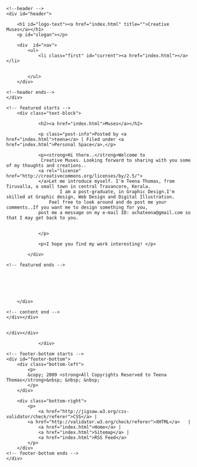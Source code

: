 <html xmlns="http://www.w3.org/1999/xhtml" xml:lang="en" lang="en">

<head>

<meta http-equiv="content-type" content="application/xhtml+xml; charset=UTF-8" />
<meta name="author" content="Erwin Aligam - styleshout.com" />
<meta name="description" content="Site Description Here" />
<meta name="keywords" content="keywords, here" />
<meta name="robots" content="index, follow, noarchive" />
<meta name="googlebot" content="noarchive" />

<link rel="stylesheet" type="text/css" media="screen" href="css/screen.css" />

</head>

<body>
<!-- wrap starts here -->
<div id="wrap">

	<!--header -->
	<div id="header">			
				
		<h1 id="logo-text"><a href="index.html" title="">Creative Muses</a></h1>		
		<p id="slogan"></p>	
		
		<div  id="nav">
			<ul>
				<li class="first" id="current"><a href="index.html"></a></li>
				
					
			</ul>		
		</div>	
		
	<!--header ends-->					
	</div>
	
	<!-- featured starts -->	
		<div class="text-block">
			
				<h2><a href="index.html">Muses</a></h2>
			
				<p class="post-info">Posted by <a href="index.html">teena</a> | Filed under <a href="index.html">Personal Space</a>,</p>
				
				<p><strong>Hi there..</strong>Welcome to 
				 Creative Muses. Looking forward to sharing with you some of my thoughts and creations.. 
				<a rel="license" href="http://creativecommons.org/licenses/by/2.5/">
				</a>Let me introduce myself. I'm Teena Thomas, from Tiruvalla, a small town in central Travancore, Kerala.
				        I am a post-graduate, in Graphic Design.I'm skilled at Graphic design, Web Design and Digital Illustration.
					Feel free to look around and do post me your comments..If you want me to design something for you,
				post me a message on my e-mail ID: achateena@gmail.com so that I may get back to you.  
				 
		
				</p>
			
				<p>I hope you find my work interesting! </p>
								
			</div>								
	
	<!-- featured ends -->	
	
					
								
					
				
		
		</div>	
			
	<!-- content end -->	
	</div></div>
		
	
	</div></div>
<div class="sidemenu">
					
				</div>	
	
	<!-- footer-bottom starts -->		
	<div id="footer-bottom">
		<div class="bottom-left">
			<p>
			&copy; 2009 <strong>All Copyrights Reserved to Teena Thomas</strong>&nbsp; &nbsp; &nbsp;
			</p>
		</div>
	
		<div class="bottom-right">
			<p>		
				<a href="http://jigsaw.w3.org/css-validator/check/referer">CSS</a> | 
		   	<a href="http://validator.w3.org/check/referer">XHTML</a>	|			
				<a href="index.html">Home</a> |
				<a href="index.html">Sitemap</a> |
				<a href="index.html">RSS Feed</a>								
			</p>
		</div>
	<!-- footer-bottom ends -->		
	</div>
	
<!-- wrap ends here -->
</div>

</body>
</html>

